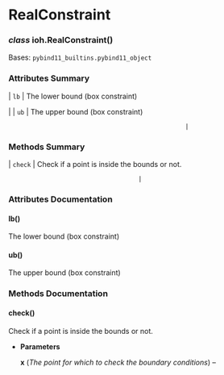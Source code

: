 # RealConstraint


### _class_ ioh.RealConstraint()
Bases: `pybind11_builtins.pybind11_object`

### Attributes Summary

| `lb`
 | The lower bound (box constraint)

 |
| `ub`
                                         | The upper bound (box constraint)

                                                     |
### Methods Summary

| `check`
                                      | Check if a point is inside the bounds or not.

                                        |
### Attributes Documentation


#### lb()
The lower bound (box constraint)


#### ub()
The upper bound (box constraint)

### Methods Documentation


#### check()
Check if a point is inside the bounds or not.


* **Parameters**

    **x** (*The point for which to check the boundary conditions*) –
